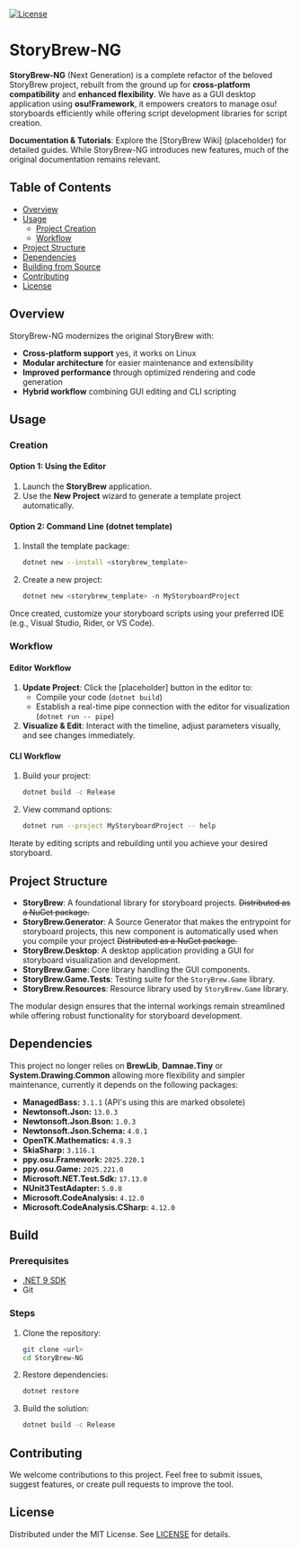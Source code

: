﻿[![License](https://img.shields.io/badge/license-MIT-blue.svg)](LICENSE)

# StoryBrew-NG

**StoryBrew-NG** (Next Generation) is a complete refactor of the beloved StoryBrew project, rebuilt from the ground up for **cross-platform compatibility** and **enhanced flexibility**. We have as a GUI desktop application using **osu!Framework**, it empowers creators to manage osu! storyboards efficiently while offering script development libraries for script creation.

**Documentation & Tutorials**: Explore the [StoryBrew Wiki] (placeholder) for detailed guides. While StoryBrew-NG introduces new features, much of the original documentation remains relevant.

## Table of Contents
- [Overview](#overview)
- [Usage](#usage)
  - [Project Creation](#creation)
  - [Workflow](#workflow)
- [Project Structure](#project-structure)
- [Dependencies](#dependencies)
- [Building from Source](#build)
- [Contributing](#contributing)
- [License](#license)

## Overview

StoryBrew-NG modernizes the original StoryBrew with:
- **Cross-platform support** yes, it works on Linux
- **Modular architecture** for easier maintenance and extensibility
- **Improved performance** through optimized rendering and code generation
- **Hybrid workflow** combining GUI editing and CLI scripting

## Usage

### Creation

#### Option 1: Using the Editor

1. Launch the **StoryBrew** application.
2. Use the **New Project** wizard to generate a template project automatically.

#### Option 2: Command Line (dotnet template)

1. Install the template package:
   ```bash
   dotnet new --install <storybrew_template>
   ```
2. Create a new project:
   ```bash
   dotnet new <storybrew_template> -n MyStoryboardProject
   ```

Once created, customize your storyboard scripts using your preferred IDE (e.g., Visual Studio, Rider, or VS Code).

### Workflow

#### Editor Workflow

1. **Update Project**: Click the [placeholder] button in the editor to:
   - Compile your code (`dotnet build`)
   - Establish a real-time pipe connection with the editor for visualization (`dotnet run -- pipe`)
2. **Visualize & Edit**: Interact with the timeline, adjust parameters visually, and see changes immediately.

#### CLI Workflow

1. Build your project:
   ```bash
   dotnet build -c Release
   ```
2. View command options:
   ```bash
   dotnet run --project MyStoryboardProject -- help
   ```

Iterate by editing scripts and rebuilding until you achieve your desired storyboard.

## Project Structure

- **StoryBrew**: A foundational library for storyboard projects. ~~Distributed as a NuGet package.~~
- **StoryBrew.Generator**: A Source Generator that makes the entrypoint for storyboard projects, this new component is automatically used when you compile your project ~~Distributed as a NuGet package.~~
- **StoryBrew.Desktop**: A desktop application providing a GUI for storyboard visualization and development. 
- **StoryBrew.Game**: Core library handling the GUI components.
- **StoryBrew.Game.Tests**: Testing suite for the `StoryBrew.Game` library.
- **StoryBrew.Resources**: Resource library used by `StoryBrew.Game` library.

The modular design ensures that the internal workings remain streamlined while offering robust functionality for storyboard development.

## Dependencies

This project no longer relies on **BrewLib**, **Damnae.Tiny** or **System.Drawing.Common** allowing more flexibility and simpler maintenance, currently it depends on the following packages:

- **ManagedBass:** `3.1.1` (API's using this are marked obsolete)
- **Newtonsoft.Json:** `13.0.3`
- **Newtonsoft.Json.Bson:** `1.0.3`
- **Newtonsoft.Json.Schema:** `4.0.1`
- **OpenTK.Mathematics:** `4.9.3`
- **SkiaSharp:** `3.116.1`
- **ppy.osu.Framework:** `2025.220.1`
- **ppy.osu.Game:** `2025.221.0`
- **Microsoft.NET.Test.Sdk:** `17.13.0`
- **NUnit3TestAdapter:** `5.0.0`
- **Microsoft.CodeAnalysis:** `4.12.0`
- **Microsoft.CodeAnalysis.CSharp:** `4.12.0`

## Build

### Prerequisites

- [.NET 9 SDK](https://dotnet.microsoft.com/download)
- Git

### Steps

1. Clone the repository:
   ```bash
   git clone <url>
   cd StoryBrew-NG
   ```
2. Restore dependencies:
   ```bash
   dotnet restore
   ```
3. Build the solution:
   ```bash
   dotnet build -c Release
   ```

## Contributing

We welcome contributions to this project. Feel free to submit issues, suggest features, or create pull requests to improve the tool.

## License

Distributed under the MIT License. See [LICENSE](LICENSE) for details.